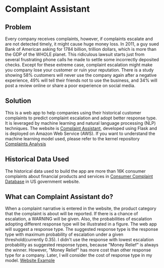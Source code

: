 # Complaint Assistant

## Problem
Every company receives complaints, however, if complaints escalate and are not 
detected timely, it might cause huge money loss. In 2011, a guy sued Bank of 
American asking for 1784 billion, trillion dollars, which is more than the 
GDP of the WHOLE planet.  This ridiculous lawsuit starts just from several 
frustrating phone calls he made to settle some incorrectly deposited checks. 
Except for these extreme case, complaint escalation might make 
you company lose your customer or ruin your reputation.  There is a study 
showing 58% customers will never use the company again after a negative 
experience, 49% will tell their friends not to use the business, and 34% will 
post a review online or share a poor experience on social media.  

## Solution
This is a web app to help companies using their historical customer complaints to 
predict complaint escalation and adopt better response type.  It is leveraged by 
machine learning and natural language processing (NLP) techniques. The website is 
[Complaint Assistant](http://complaintassistant.best), developed using Flask and 
is deployed on Amazon Web Service (AWS). If you want to understand the machine learning
 model used, please refer to the kernel repository [Complaints Analysis](http://)

## Historical Data Used
The historical data used to build the app are more than 16K consumer complaints about
financial products and services in [Consumer Complaint Database](http://) 
in US government website. 

## What can Complaint Assistant do?
When a complaint narrative is entered in the website, the product category that the complaint
is about will be reported. If there is a chance of escalation, a WARNING will be given. Also, 
the probabilities of escalation adopting different response type will be illustrated in a 
figure.  The web app will suggest a response type.  The suggested response type is the response
type with maximum probability of escalation under a given threshold(currently 0.35).  I didn't 
use the response with lowest escalation probability as suggested response types, because 
"Money Relief" is always the winner.  However, "Money Relief" has more cost than other 
response type for a company. Later, I will consider the cost of response type in my model. 
[Website Example](https://drive.google.com/open?id=1znRiE_AXbRm965e6I2LLGfm0r1BZs9ZT)

